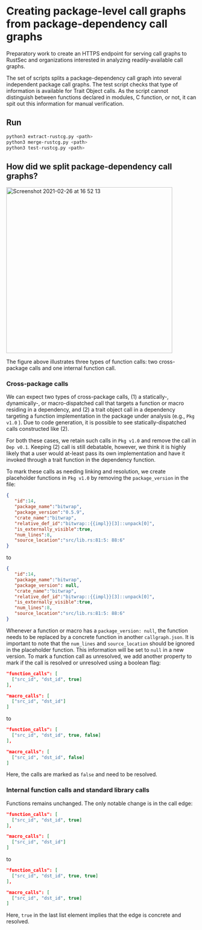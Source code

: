 # Creating package-level call graphs from package-dependency call graphs

Preparatory work to create an HTTPS endpoint for serving call graphs to RustSec
and organizations interested in analyzing readily-available call graphs.

The set of scripts splits a package-dependency call graph into several
independent package call graphs. The test script checks that type of information is
available for Trait Object calls. As the script cannot distinguish between
functions declared in modules, C function, or not, it can spit out this
information for manual verification.

## Run

``` sh
python3 extract-rustcg.py <path>
python3 merge-rustcg.py <path>
python3 test-rustcg.py <path>
```

## How did we split package-dependency call graphs?

<img width="440" alt="Screenshot 2021-02-26 at 16 52 13" src="https://user-images.githubusercontent.com/2521475/109322844-0ff0f380-7853-11eb-8041-b105d6fcfc83.png">

The figure above illustrates three types of function calls: two cross-package calls and one internal function call.

### Cross-package calls
We can expect two types of cross-package calls, (1) a statically-, dynamically-, or macro-dispatched call that targets a function or macro residing in a dependency, and (2) a trait object call in a dependency targeting a function implementation in the package under analysis (e.g., `Pkg v1.0` ). Due to code generation, it is possible to see statically-dispatched calls constructed like (2). 

For both these cases, we retain such calls in `Pkg v1.0` and remove the call in `Dep v0.1`. Keeping (2) call is still debatable, however, we think it is highly likely that a user would at-least pass its own implementation and have it invoked through a trait function in the dependency function.

To mark these calls as needing linking and resolution, we create placeholder functions in `Pkg v1.0` by removing the `package_version` in the file:

``` json
{
   "id":14,
   "package_name":"bitwrap",
   "package_version":"0.5.9",
   "crate_name":"bitwrap",
   "relative_def_id":"bitwrap::{{impl}}[3]::unpack[0]",
   "is_externally_visible":true,
   "num_lines":8,
   "source_location":"src/lib.rs:81:5: 88:6"
}
```

to 

``` json
{
   "id":14,
   "package_name":"bitwrap",
   "package_version": null,
   "crate_name":"bitwrap",
   "relative_def_id":"bitwrap::{{impl}}[3]::unpack[0]",
   "is_externally_visible":true,
   "num_lines":8,
   "source_location":"src/lib.rs:81:5: 88:6"
}
```

Whenever a function or macro has a `package_version: null`, the function needs to be replaced by a concrete function in another `callgraph.json`. It is important to note that the `num_lines` and `source_location` should be ignored in the placeholder function. This information will be set to `null` in a new version. To mark a function call as unresolved, we add another property to mark if the call is resolved or unresolved using a boolean flag:

``` json
"function_calls": [
  ["src_id", "dst_id", true]
],

"macro_calls": [
  ["src_id", "dst_id"]
]
```

to

``` json
"function_calls": [
  ["src_id", "dst_id", true, false]
],

"macro_calls": [
  ["src_id", "dst_id", false]
]
```

Here, the calls are marked as `false` and need to be resolved. 

### Internal function calls and standard library calls

Functions remains unchanged. The only notable change is in the call edge:

``` json
"function_calls": [
  ["src_id", "dst_id", true]
],

"macro_calls": [
  ["src_id", "dst_id"]
]
```

to

``` json
"function_calls": [
  ["src_id", "dst_id", true, true]
],

"macro_calls": [
  ["src_id", "dst_id", true]
]
```
Here, `true` in the last list element implies that the edge is concrete and resolved. 
